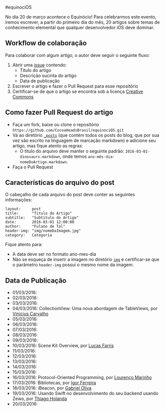 #equinociOS

No dia 20 de março acontece o Equinócio! Para celebrarmos este evento, iremos escrever, a partir do primeiro dia do mês, 20 artigos sobre temas de conhecimento elemental que qualquer desenvolvedor iOS deve dominar.

## Workflow de colaboração
Para colaborar com algum artigo, o autor deve seguir o seguinte fluxo:

1. Abrir uma [issue](https://github.com/CocoaHeadsBrasil/equinociOS/issues) contendo:
	- Título do artigo
	- Descrição sucinta do artigo
	- Data de publicação
2. Escrever o artigo e fazer o Pull Request para esse repositório
3. Certificar-se de que o artigo se encontra sob a licença [Creative Commons](https://br.creativecommons.org/)

## Como fazer Pull Request do artigo
- Faça um fork, baixe ou clone o repositório `https://github.com/CocoaHeadsBrasil/equinociOS.git`
- Vá ao diretório [`_posts`](https://github.com/CocoaHeadsBrasil/equinociOS/tree/gh-pages/_posts) (que contém todos os posts do blog, que por sua vez são escrito na linguagem de marcação markdown) e adicione seu artigo, mas fique atento as regras:
	- O título do arquivo deve manter o seguinte padrão: `2016-03-01-dinosaurs.markdown`, onde temos `ano-mês-dia-nomeDoArtigo.markdown`.
- Faça o Pull Request

## Características do arquivo do post
O cabeçalho de cada arquivo do post deve conter as seguintes informações:	
	
	layout:     post
	title:      "Titulo do Artigo"
	subtitle:   "Subtitulo do Artigo"
	date:       2016-03-01 12:00:00
	author:     "Fulano de Tal"
	header-img: "img/nomeDaImagem.jpg"
	category:   Categoria

Fique atento para:

- A data deve ser no formato ano-mes-dia
- Não se esqueça de inserir a imagem no diretório [`img`](https://github.com/CocoaHeadsBrasil/equinociOS/tree/gh-pages/img) e certificar-se que o parâmetro `header-img` possui o mesmo nome da imagem.


## Data de Publicação

- 01/03/2016: 
- 02/03/2016: 
- 03/03/2016: 
- 04/03/2016: CollectionView: Uma nova abordagem de TableViews, por [Vinicius Carvalho](https://github.com/Viniciuscarvalho)
- 05/03/2016: 
- 06/03/2016: 
- 07/03/2016: 
- 08/03/2016: 
- 09/03/2016: 
- 10/03/2016: Scene Kit Overview, por [Lucas Farris](https://github.com/luksfarris)
- 11/03/2016: 
- 12/03/2016: 
- 13/03/2016: 
- 14/03/2016: 
- 15/03/2016: 
- 16/03/2016: Protocol-Oriented Programming, por [Lourenço Marinho](https://github.com/lourenco-marinho)
- 17/03/2016: Bibliotecas, por [Igor Ferreira](https://github.com/igorcferreira)
- 18/03/2016: iBeacon, por [Gabriel Oliva](https://github.com/gabrieloliva)
- 19/03/2016: Usando Swift no desenvolvimento do seu backend usando Zewo, por [Thiago Holanda](https://github.com/unnamedd)
- 20/03/2016: 

